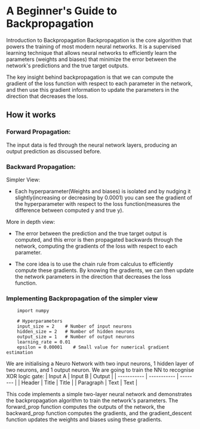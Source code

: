 # A Beginner's Guide to Backpropagation
Introduction to Backpropagation
Backpropagation is the core algorithm that powers the training of most modern neural networks. It is a supervised learning technique that allows neural networks to efficiently learn the parameters (weights and biases) that minimize the error between the network's predictions and the true target outputs.

The key insight behind backpropagation is that we can compute the gradient of the loss function with respect to each parameter in the network, and then use this gradient information to update the parameters in the direction that decreases the loss.

## How it works

### Forward Propagation: 
The input data is fed through the neural network layers, producing an output prediction as discussed before.
### Backward Propagation: 
Simpler View:

- Each hyperparameter(Weights and biases) is isolated and by nudging it slightly(increasing or decreasing by 0.0001) you can see the gradient of the hyperparameter with respect to the loss function(measures the difference between computed y and true y).

More in depth view:

- The error between the prediction and the true target output is computed, and this error is then propagated backwards through the network, computing the gradients of the loss with respect to each parameter.

- The core idea is to use the chain rule from calculus to efficiently compute these gradients. By knowing the gradients, we can then update the network parameters in the direction that decreases the loss function.

### Implementing Backpropagation of the simpler view
        import numpy

        # Hyperparameters
        input_size = 2    # Number of input neurons
        hidden_size = 2   # Number of hidden neurons
        output_size = 1   # Number of output neurons
        learning_rate = 0.01
        epsilon = 0.00001    # Small value for numerical gradient estimation
We are initialising a Neuro Network with two input neurons, 1 hidden layer of two neurons, and 1 output neuron.
We are going to train the NN to recognise XOR logic gate:
| Input A     | Input B     | Output   |
| ----------- | ----------- | -------- |
| Header      | Title       | Title    |
| Paragraph   | Text        | Text     |
    
This code implements a simple two-layer neural network and demonstrates the backpropagation algorithm to train the network's parameters. The forward_prop function computes the outputs of the network, the backward_prop function computes the gradients, and the gradient_descent function updates the weights and biases using these gradients.
